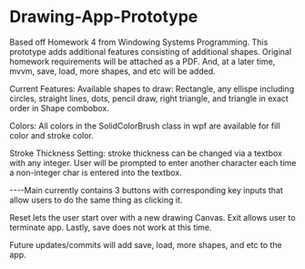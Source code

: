 # Drawing-App-Prototype
Based off Homework 4 from Windowing Systems Programming. This prototype adds additional features consisting of additional shapes. 
Original homework requirements will be attached as a PDF. And, at a later time, mvvm, save, load, more shapes, and etc will be added.

Current Features:
Available shapes to draw: Rectangle, any ellispe including circles, straight lines, dots, pencil draw, right triangle, and triangle in 
exact order in Shape combobox. 

Colors: All colors in the SolidColorBrush class in wpf are available for fill color and stroke color. 

Stroke Thickness Setting:  stroke thickness can be changed via a textbox with any integer. User will be prompted to enter another character
each time a non-integer char is entered into the textbox. 

----Main currently contains 3 buttons with corresponding key inputs that allow users to do the same thing as clicking it. 

Reset lets the user start over with a new drawing Canvas. Exit allows user to terminate app. Lastly, save does not work at this time. 

Future updates/commits will add save, load, more shapes, and etc to the app. 
